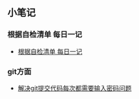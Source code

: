 ## 小笔记

### 根据自检清单 每日一记
-  [根据自检清单 每日一记](selfChecking/selfChecking.md)
 
### git方面
-  [解决git提交代码每次都需要输入密码问题](gitNotes/generateCertificate.md)
